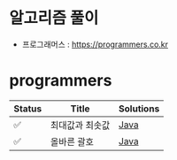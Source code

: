 # 알고리즘 풀이
- 프로그래머스 : https://programmers.co.kr

# programmers
|Status|Title|Solutions|
|------|-----|---------|
|✅|최대값과 최솟값|[Java](https://github.com/comsuter/algorithm/blob/main/programmers/GetMinMaxString.java)|
|✅|올바른 괄호|[Java](https://github.com/comsuter/algorithm/blob/main/programmers/CorrectParentheses.java)|
